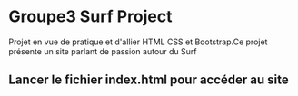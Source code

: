 # Groupe3 Surf Project
Projet en vue de pratique et d'allier HTML CSS et Bootstrap.Ce projet présente un site parlant de passion autour du Surf

## Lancer le fichier index.html pour accéder au site
